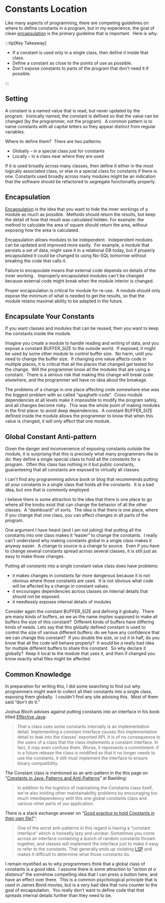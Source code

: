 #  Constants Location

Like many aspects of programming, there are competing guidelines on where to define constants in a program, but in my experience, the goal of clean [encapsulation](../../Design/encapsulation.md) is the primary guideline that is important.  Here is why. 

:::tip[Key Takeaway]

* If a constant is used only in a single class, then define it inside that class.
* Define a constant as close to the points of use as possible.
* Don't expose constants to parts of the program that don't need it if possible.

:::

## Setting

A constant is a named value that is read, but never updated by the program.  Ironically named, the constant is defined so that the value can be changed (by the programmer, not the program).  A common pattern is to name constants with all capital letters so they appear distinct from regular variables.

Where to define them?  There are two patterns:

*   Globally – in a special class just for constants
*   Locally – in a class near where they are used

If it is used broadly across many classes, then define it either in the most logically associated class, or else in a special class for constants if there is one. Constants used broadly across many modules might be an indication that the software should be refactored to segregate functionality properly.

## Encapsulation

[Encapsulation](../../Design/encapsulation.md) is the idea that you want to hide the inner workings of a module as much as possible.  Methods should return the results, but keep the detail of how that result was calculated hidden. For example: the method to calculate the area of square should return the area, without exposing how the area is calculated.

Encapsulation allows modules to be independent.  Independent modules can be updated and improved more easily.  For example, a module that persists a set of data, might save it in a relational DB today, but if properly encapsulated it could be changed to using No-SQL tomorrow without breaking the code that calls it.

Failure to encapsulate means that external code depends on details of the inner working.   Improperly encapsulated modules can't be changed because external code might break when the module interior is changed.

Proper encapsulation is critical for module for re-use.  A module should only expose the minimum of what is needed to get the results, so that the module retains maximal ability to be adapted in the future.

## Encapsulate Your Constants

If you want classes and modules that can be reused, then you want to keep the constants inside the module.

Imagine you create a module to handle reading and writing of data, and you expose a constant BUFFER\_SIZE to the outside world.  If exposed, it might be used by some other module to control buffer size.  No harm, until you need to change the buffer size.  If changing one value affects code in multiple places, it is critical that all the places that changed get tested for the change.  Will the programmer know all the modules that are using a constant.  There is a serious risk that making this change will break code elsewhere, and the programmer will have no idea about the breakage.

The problems of a change in one place affecting code somewhere else was the biggest problem with so called “spaghetti-code”.  Cross module dependencies at all levels make it impossible to modify the program safely, and all changes become risky.  This was the whole point of making modules in the first place: to avoid deep dependencies.  A constant BUFFER\_SIZE defined inside the module allows the programmer to know that when this value is changed, it will only affect that one module.

## Global Constant Anti-pattern

Given the danger and inconvenience of exposing constants outside the module, it is surprising that this is precisely what many programmers like to do: they define a single special class to hold all the constants for a program.  Often this class has nothing in it but public constants, guaranteeing that all constants are exposed to virtually all classes.

I can't find any programming advice book or blog that recommends putting all your constants in a single class that holds all the constants.  It is a bad idea, but one that is commonly employed.

I believe there is some attraction to the idea that there is one place to go where all the knobs exist that can change the behavior of all the other classes.  A “dashboard” of sorts.  The idea is that there is one place, where if you change that one class, you can effect changes in all parts of the program.

One argument I have heard (and I am not joking) that putting all the constants into one class makes it “easier” to change the constants.  I really can't understand why making constants global in a single class makes it anyway easier.  A change to source is a change to source.  Even if you have to change several constants spread across several classes, it is still just as easy to make those changes.

Putting all constants into a single constant value class does have problems:

*   it makes changes in constants far more dangerous because it is not obvious where those constants are used.  It is not obvious what code will be affected by a change in constant values.
*   it encourages dependencies across classes on internal details that should not be exposed.
*   it needlessly exposes internal details of modules

Consider again the constant BUFFER\_SIZE and defining it globally.  There are many kinds of buffers, as we as the name implies supposed to make all buffers the size of this constant?  Different kinds of buffers have differing kinds of needs. Lets say that this globally defined constant is used to control the size of various different buffers: do we have any confidence that we can change this constant?  If you double the size, or cut it in half, do you know that all the code will behave properly?  It would be a really bad idea for multiple different buffers to share this constant.  So why declare it globally?  Keep it local to the module that uses it, and then if changed you know exactly what files might be affected.

## Common Knowledge

In preparation for writing this, I did some searching to find out why programmers might want to collect all their constants into a single class, exposing them globally.  I couldn't find any site advising this.  Most of them said “don't do it.”

Joshua Bloch advises against putting constants into an interface in his book titled [Effective Java](https://www.amazon.com/dp/0321356683):

> That a class uses some constants internally is an implementation detail. Implementing a constant interface causes this implementation detail to leak into the classes' exported API. It is of no consequence to the users of a class that the class implements a constant interface. In fact, it may even confuse them. Worse, it represents a commitment: if in a future release the class is modified so that it no longer needs to use the constants, it still must implement the interface to ensure binary compatibility.

The Constant class is mentioned as an anti-pattern in the this page on “[Constants in Java: Patterns and Anti-Patterns](https://www.baeldung.com/java-constants-good-practices)” at Baelding:

> In addition to the logistics of maintaining the Constants class itself, we're also inviting other maintainability problems by encouraging too much interdependency with this one global constants class and various other parts of our application.

There is a stack exchange answer on “[Good practice to hold Constants in their own file?](https://softwareengineering.stackexchange.com/questions/290006/good-practice-to-hold-constants-in-their-own-file)“:

> One of the worst anti-patterns in this regard is having a “constant interface” which is honestly lazy and unclear. Sometimes you come across an interface containing a bunch of random constants thrown together, and classes will implement the interface just to make it easy to refer to the constants. That generally ends up violating [LSP](https://en.wikipedia.org/wiki/Liskov_substitution_principle) and makes it difficult to determine what those constants do.

I remain mystified as to why programmers think that a global class of constants is a good idea.  I assume there is some attraction to “_action at a distance_” the somehow compelling idea that I can press a button here, and have an effect over there.  This is a common psychological principle that is used in James Bond movies, but is a very bad idea that runs counter to the goal of encapsulation.  You really don't want to define code that that spreads internal details further than they need to be.

